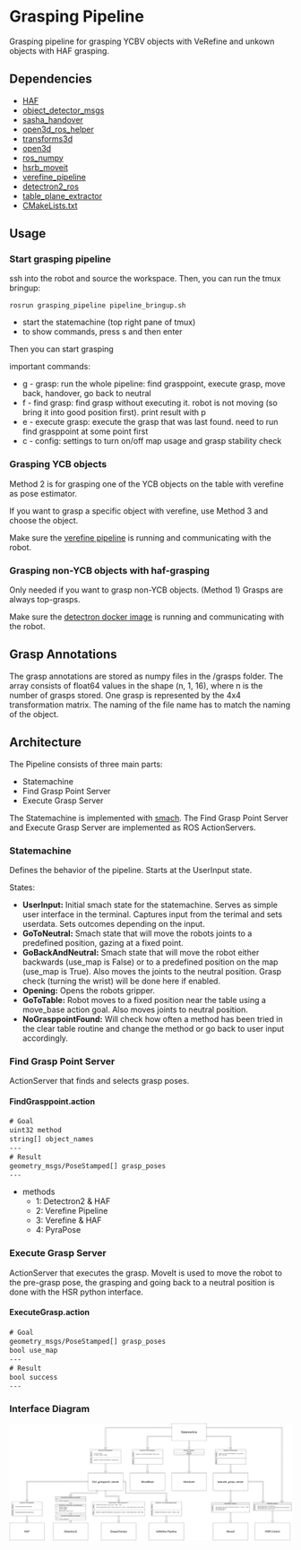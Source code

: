 # Grasping Pipeline
Grasping pipeline for grasping YCBV objects with VeRefine and unkown objects with HAF grasping. 

## Dependencies
- [HAF](https://github.com/v4r-tuwien/haf_grasping.git)
- [object_detector_msgs](https://github.com/v4r-tuwien/object_detector_msgs)
- [sasha_handover](https://github.com/v4r-tuwien/sasha_handover)
- [open3d_ros_helper](https://github.com/SeungBack/open3d-ros-helper.git)
- [transforms3d](https://github.com/matthew-brett/transforms3d)
- [open3d](http://www.open3d.org/)
- [ros_numpy](http://wiki.ros.org/ros_numpy)
- [hsrb_moveit](https://git.hsr.io/tmc/hsrb_moveit)
- [verefine_pipeline](https://github.com/v4r-tuwien/verefine_pipeline)
- [detectron2_ros](https://github.com/v4r-tuwien/detectron2_ros)
- [table_plane_extractor](https://github.com/v4r-tuwien/table_plane_extractor)
- [CMakeLists.txt](CMakeLists.txt)

## Usage

### Start grasping pipeline
ssh into the robot and source the workspace. 
Then, you can run the tmux bringup:
``` 
rosrun grasping_pipeline pipeline_bringup.sh
```
* start the statemachine (top right pane of tmux)
* to show commands, press s and then enter

Then you can start grasping

important commands:
* g - grasp: run the whole pipeline: find grasppoint, execute grasp, move back, handover, go back to neutral
* f - find grasp: find grasp without executing it. robot is not moving (so bring it into good position first). print result with p
* e - execute grasp: execute the grasp that was last found. need to run find grasppoint at some point first
* c - config: settings to turn on/off map usage and grasp stability check


### Grasping YCB objects 
Method 2 is for grasping one of the YCB objects on the table with verefine as pose estimator.

If you want to grasp a specific object with verefine, use Method 3 and choose the object.

Make sure the [verefine pipeline](https://github.com/v4r-tuwien/verefine_pipeline) is running and communicating with the robot. 


### Grasping non-YCB objects with haf-grasping 
Only needed if you want to grasp non-YCB objects. (Method 1)
Grasps are always top-grasps.

Make sure the [detectron docker image](https://github.com/v4r-tuwien/detectron2_ros) is running and communicating with the robot.

## Grasp Annotations
The grasp annotations are stored as numpy files in the /grasps folder. The array consists of float64 values in the shape (n, 1, 16), where n is the number of grasps stored. One grasp is represented by the 4x4 transformation matrix. The naming of the file name has to match the naming of the object. 

## Architecture
The Pipeline consists of three main parts:
- Statemachine
- Find Grasp Point Server
- Execute Grasp Server

The Statemachine is implemented with [smach](http://wiki.ros.org/smach). The Find Grasp Point Server and Execute Grasp Server are implemented as ROS ActionServers.

### Statemachine
Defines the behavior of the pipeline. Starts at the UserInput state. 

States: 
- **UserInput:** Initial smach state for the statemachine. Serves as simple user interface in the terminal. Captures input from the terimal and sets userdata. Sets outcomes depending on the input.
- **GoToNeutral:** Smach state that will move the robots joints to a predefined position, gazing at a fixed point.
- **GoBackAndNeutral:** Smach state that will move the robot either backwards (use_map is False) or to a predefined position on the map (use_map is True). Also moves the joints to the neutral position. Grasp check (turning the wrist) will be done here if enabled.
- **Opening:** Opens the robots gripper.
- **GoToTable:** Robot moves to a fixed position near the table using a move_base action goal. Also moves joints to neutral position.
- **NoGrasppointFound:** Will check how often a method has been tried in the clear table routine and change the method or go back to user input accordingly.

### Find Grasp Point Server
ActionServer that finds and selects grasp poses.

#### FindGrasppoint.action
``` 
# Goal
uint32 method
string[] object_names
---
# Result
geometry_msgs/PoseStamped[] grasp_poses
---
```
- methods
  - 1: Detectron2 & HAF
  - 2: Verefine Pipeline
  - 3: Verefine & HAF
  - 4: PyraPose


### Execute Grasp Server
ActionServer that executes the grasp. MoveIt is used to move the robot to the pre-grasp pose, the grasping and going back to a neutral position is done with the HSR python interface.

#### ExecuteGrasp.action
``` 
# Goal
geometry_msgs/PoseStamped[] grasp_poses
bool use_map
---
# Result
bool success
---
```
### Interface Diagram

[![Grasping Pipeline Interface Diagram](diagrams/Grasping_Pipeline_Interface.drawio.png)](https://viewer.diagrams.net/?tags=%7B%7D&highlight=0000ff&edit=_blank&layers=1&nav=1&title=Grasping%20Pipeline%20Interface#R7V1bc6M4Fv41qZp5iMuAje3HTnoy3VXdO72d2Z2efaEUkG2mMWIA5zK%2FfiUkAUICA%2BYWp%2FMSI4Qkzjk6%2Bs5F4sq4PTz%2FGoJg%2Fxk50LvS587zlfH%2BSteN%2BXyO%2F5GSF1qiLVcaLdmFrsPKsoJ79x%2FICtmDu6PrwEioGCPkxW4gFtrI96EdC2UgDNGTWG2LPLHXAOygVHBvA08u%2FcN14j0tXS%2FnWfkH6O72vGeNv%2FEB8MqsINoDBz3lioxfrozbEKGY%2Fjo830KPUI%2FThT53V3I3HVgI%2FVjxwH8iGP728BehiT73wANmTFLpnR27yL8FSWNXuvn3kQzgZuv6jrULQRQEyMUNpjdoN57rf6fP7%2BOYkP4d6Ui%2F27nx%2Fvgws9EBXzwuwuv4%2BORCn9whbbn%2BzgrcAOLHIS578NAD%2FncALqkBkpHgH3e471%2FTrme8XM%2B9rZESLCVEFL9wJkVP7sEDuAvjZh8fyItq%2BKe9dz3nE3hBR0KfKAb2d351E8IIi9oXTjytUPQZEAmek%2FZQ6P6D%2FBjwVnE7YczkVBdr3JMu2HMydxjDHmEYw%2BdcEXurXyE6wDh8wVX43fl8SZ9hk8fgovSUSaLBJXGfl0KTFQIm%2Fbu08bS%2Fr1gygL%2FDJMw6NAv9bWr2pxe6A14MQx%2FE8AYdfSfKiyVhf%2FauWVHCVH6Zk1218C8YLYF3ZCKABdYjjHXcR%2FxzR35%2BhX8fYRTzO7jd3E02J0%2FJUAW3Sxlt1Gb0i0i%2BU2ReVXBVoG9GTIlyyzqU40VBsWCLiGqYb4FNH%2BZK4oB8FAWkNKc36KNHPKWNRCHCeI8c3tJDyCtEcYjVxNXy5mqJW5yjhO%2BWDw5Y7Wesoz2Lo8nayFWUxnyC75hHschz4Lk7H%2F%2F24JbcIXx08YLwjhUfXMchD1OFAR6ShogkJNorYQ19F9zSMUYRFR7ScKKFv%2BCSRL8Z720sMjDMdfGpUCHtShayRW0hY3cXc2FuLyWR01YKkatSJHVFzpRE7iuMAuRHcEqTsK6u62ISrqon4ZxLYDabElmU5tYZ05IP2zpEOzzP7rDUQbx%2BHQLopFMxWcKtAN85NROnM8dkSTBrS4J6pqi087zGIthGMNYS6aCD4Si7RCHWoDvkA%2B%2BXrPQmJGssdBiBsjqfEAoYUf6CcfzCJhChl8gL%2BOzG33K%2F%2FyRNzZbs6j1HQsnFC7%2Fw8Zt9yyqSyz%2Fz97LHkiv%2BHAbBARnF1oPP7wg8r4JKETqGNsfhOi3DqmAHOcXZPCI0qmRsCD0Qu48ipC%2FFRnhc4CVXgclc1vIXipBT2LTQRIkxNwXofuqBdRHrFx9Yr5ZVD%2BAfdNA1IZYkd5tR5G4KMmQsepEhmYWGIfJ8tSnoCzpS9ljG23JprA%2BpZeNxPgrDmaKZz%2FRlTtdo09c0S2MYKVkXFMNqURASOqgGQlIijfN1Mw20qq5%2FtgLStLMFUiVoDVa0buVl07W8lCCIMi9PARlmZE39PfjGNcVN73AFYx48UzxXwIkFv5CF%2B8NIqhQO9uUriuzQDYhE3xUHRL1FbFyzgBIrkys9R3fZcSRK0NPejeF9QFH0UwgCUarImzLdZnTk4tkUptVSYYUs1GCzOdqs41jRjBbzUDV1Ts%2FNWf9rQL35u5Dn76pzfV%2FXAri%2Be%2FoQ%2Fvvu2%2B%2FfrCjU0b%2FC2%2F99vF61wWetuNLSBtCHYYuSOOvOrYCxdC18hvYxhlS7ja9pxeGc0LOLSetZvWhxja9ol6MicGGa61Oz9dfy1B9NIWvmmIwS9fHqFTCKu8FG4NTq7WEXBQNMc1rYZVSf5vzVzR81xtG65mk7t4Fpissojxl15QZQv3wbZ1UH6Lf%2BsrgaZmZPG%2F4q4seNELEEh%2B9jEMMDsPcJTG0cf%2BoXHEe5wcloeN0dGu4A%2FWobQwwfKEJaw4LfceINA67erZcEU5723ME42gwvSRkT7MNBE8Z%2BoT0nOWPKdLFcgt3byRfTF0bbfLGqpIbyfDFzXehvLWeVTCNfLCXmJBPGODm6zxhbN9ffMu30UtoFIZEG2wNRJCzvNnLIjT0eiJcMJqccsGLxd0LtwMPTO0kR6SpLJUsMe0CIvMsxgtYBBKfyZT4dbdcB%2BM4t8iPkKdJmKlPPSpBJQqXxM2O6zD5rrpxOpp8pc2q6SD9LU8EGzT9rPqfTzPEhMtAUGbTXYwqngoD1M%2Fhq523pNdaiVtQc15k7ZTzL2SgA2s5zbsaK2PwXfoXbBKrOv6SoNVshzmj5%2FLiPg0Lf%2FY5%2F7KPwmoPrAkw2K2Hy2FEbzSykvWnpxoaBLNcyAbqH4aNrQ8kk4lyjAIizjHDAyjhwhydCilcKD%2BK74rPtbCmWRO%2FAGP9DIYdPBWdG%2BJgfzCy5FsRjVSkel2lFYVtIXEc2A%2B%2B62Wg1%2BxveilqXWgJTsKJWtVk9wr4bnmLbEnBJYL0XyLWuTUE15DKGg1y8q4FRfWMZG3JbiVHLy3HGphH%2BKDGR9yHcCs%2BJa1OIF6cZsF1%2FRhcl%2FHsGYvIG0REvEeVr1HV%2BnYqI0JNndsz4%2FwMvedg437oO9G04S24URynX476CVCOB7I3mbCWeX61utyE4MGCWdB%2BUorAKL4CC1IqiaZNQjWNKIIqKqtPfFmTUN9DH3xdk6BLxfhiYIh%2BFHJShUiB6NzCTEMftHtrfs1TA0S3L1kFT6qq16etIUVOjepP%2F6NaoVtjBMxlr9MsLnto%2BWcuPPguGnbBJExawxE5snP70c2%2BW6HniYXxKfWuplFRnml6oUTo3Thulpkr0Lv4oCKPWiQaYl%2BAQ1cQlHe5Cr79NvxxVKPnaib0g78ynmuPN2QflloGFnMMJ46B2LDAXCIygH2XvlKTZ3Xro6CSSiI19aNnk0gqR0jTZQ4Dv7R4cizWEf1u0ykXHHdPJ3l3ccWkqZlcXcUdDPuXhK4yPoT8pfaPQ6%2F3pmxP%2Bw0mee9Fy8r22UzKM%2Bp4tfrjbRphZioVLObU6MYd%2F5A%2BWmsOMj8LemaE2z%2FRuDn94dzcZK9gBj66zdSOSArxLYMgebC11oHVRnY84tmm7nqhh25ncvE9AZIh8fTLiI1jJTjo%2BivgE2dEmLTvLsYVHPhxQV8CMwnKxw2QL6r99er4oW2SvxAxjmSpm4ejG9bqu%2FbxsTpSy6fM7Clz7k4uNJJ%2FoJ8EnlBe5iGYzpIUYhgupCe1kusR%2Bi0MIM%2BcPtdzep91Si00Q%2Fws4%2BjOVyNqwfFVTXLSqOXQJ7p2F6qjP3uynRW9nd3aRib0od3X1nonNO8JmlZ8NKU2cvtWEluWBsNS4dp1%2FwBZXosH27Ee6%2BNLhnIrKlg3a6HPQ6cGnTAy6GvRikEFTee5qzGafYx7X65iuXWpnY3q7MgdBWHebkXw6jj4CLu%2FAwfWIasxcMEo9e%2B7xtdeKJDnlAbbFU%2FbOgFPlSZ9qMBXFqINtcbVgFE3lJB3KWZyL6iTfCwVQWl1Ec%2BnxsYXqsOH%2BAFT903YbAqgu%2FIYL2QE96q6XJhqzsX92IRO2r2TMhZzcOikZU5CiNxnj7Y4Z5GBH6hOHLk%2BJfbWBiVS2zhF8rS%2FJX1afW%2BqjosC3DQiUqop6kQK%2BgOZDBRyE5UMFi9EOD1rKKmOSlFTEXLiICoTs%2FMSe3tEq1sQDw1Xco4xXlxfg8GvsRZf8xQon%2BpuEr8tB%2FX%2FL3vx%2FnSw2sv%2FvtcDXZWuDfwD4ulTlwU1IxgaFrxP4Ns0lwddlfWNlDPhafTjjlEEXJ6wAusZOdOnx44qn0k0k93R6WhYejp3sI0nSTKN7eoKz6tgs%2BtmCNwa9tAL0Gnq%2F93Sxl3nClTHufu9lfcfACPu9zfK9uEGLwNV5qoBGqhId8NEPjrE6VFVoJKteErRidcUKwRSW4S5TztNJ0DZUpck55%2Bn3l%2FJSV%2FzUTyup0yWpG2BXfPOZOOSueFM%2B%2F%2Bs8RDvkdP3tGDear7R%2B1YQVa5zewT4lMJ2Kd5dnghk9YWtzUYmtL%2FE4es4fAZPPR8bk4mQ%2FP%2BX3%2FCR24Duo6tMuZ55pfQDh92PkxT7RJRHAImXt0y7zcJ8C0clmFkvHVg%2F90ZaGVl5G5BbmXSXTym07LktKc868gMyPFlJT%2BEZB7VOQ25lzr%2BcQZPOEa29cc84sc5SR3HvPA0EEnUr%2Bd%2BiQV3D7zHTfs5grc7J8I%2BVgicD5wyG2HgI0bXSLMBiwYgyPo3z2qOrAoB%2BHMJ9rmbZOCSq3TDXVls1OLFM5RWgAy7QrpdJFBKZcqbQ%2B%2BblbrcJbn0p4UcHO1rlAw58JvWrzReNXbv4p8mC4s3t08%2B9ss%2B0zxtkf49KVpjbSD1F0jddX36dumwNu1qUf885kR8%2FRaHqGmfQ1zclsGOY8mqdHYn0k62uCMSo5lGfKjLHLRSl7rBirptAFHsllcpDNbljJNlIrSDqz3KyrqrtpW7OESyLj32Luk25s9FkhBqc4STb9uo0Qg9NaGW2v58zllSr%2FSTLa7tjBb8OfcLXqImNKydoWO3dk6vW%2BY5LpmTITRXHyK9sjJ%2FcsNKNYqBJFf80SJ8hS5aNE3UudZ8rnxG6y0qEEXQ1l1nYEnREjYufbWwyVjE2Rn0anSHa80ejE%2BPlKcb4ScghOqhxZUb1V7z5dr4Xxttp%2B%2BmOeT3yeE%2FQ2OhmSg1SbC24T6elsrJn0zHao5cDLK0%2FE36YALM0zkQsfoVFAxY0CKnaRu7Bq8%2FH5Zk6Elg6BNs6HWk4Ezp%2B8E4Haw106Edijhe9b62bRsJ0XHfl0qOy5JmC%2Fy%2FB0N7FppYfjBrRKtxbt6tSsfnK%2FuzNsW89QyH0d1gPgLt%2Fq78ZP%2FNtUi0KYcSrB6QnJ04f7r1dJGCcOyVc4O8t2cJAdzfZRSD005ONaDnyEHgqsA%2FCPwLOSnWgKr0yxSOGBUcti9Yew2sqilkaEboD9fZc0c4s8FCbNGtvkL9G8DtPj7xM84NrdyLC%2B3hTU3VT8eCUZFjn9keiSvMi19b%2F64NHdAdJd4StpuJ6W11n8dpp7wdWlMvdCKUfr6qP8LtO9py2KGRK1E%2Bwv%2FbPUaiHRS31WE0jTqJDrqR6bph5yeVbwYCkURTPp7HP387ZY1UHXHF0LTiCSTXFXbFGZYlFi8snxsNefY1E9Q1snXijC0GuF9Lc4C7Sm9MtRhQGyMTrSHYN%2BKFs95oltxK5L6nNPXRswfUL9Av27Q6aWU1HJyLyPpMKI7tJx0jD7gpqATaPxrQ08EB6keHtdI2%2F9Fr92rK9XrWPvVQHai0Xn%2FKVzqj8XfB946ezii8dK1va2cm56h90nAnX1AlH0mac98rDtj5yXWeIFiJHlw2McAi8Ll2QAWVH7L7JwE5CdIM3op8J1ZSOdxLK6DM7RZ%2BgrEGVs45eAr%2Fm82pqzLJ3xjQNGeY2mgvf9zTL9B07Ks%2B40TloNhJMSvyKK88tUCIL9Z6zjSI3%2FAw%3D%3D)
